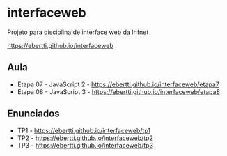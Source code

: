 # interfaceweb

Projeto para disciplina de interface web da Infnet

https://ebertti.github.io/interfaceweb

## Aula

* Etapa 07 - JavaScript 2 - https://ebertti.github.io/interfaceweb/etapa7
* Etapa 08 - JavaScript 3 - https://ebertti.github.io/interfaceweb/etapa8

## Enunciados

* TP1 - https://ebertti.github.io/interfaceweb/tp1
* TP2 - https://ebertti.github.io/interfaceweb/tp2
* TP3 - https://ebertti.github.io/interfaceweb/tp3
